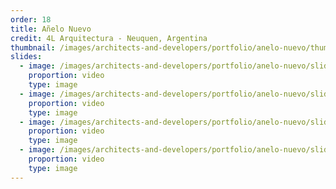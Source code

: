 ```yaml
---
order: 18
title: Añelo Nuevo
credit: 4L Arquitectura - Neuquen, Argentina
thumbnail: /images/architects-and-developers/portfolio/anelo-nuevo/thumbnail.jpg
slides:
  - image: /images/architects-and-developers/portfolio/anelo-nuevo/slide-1.jpg
    proportion: video
    type: image
  - image: /images/architects-and-developers/portfolio/anelo-nuevo/slide-2.jpg
    proportion: video
    type: image
  - image: /images/architects-and-developers/portfolio/anelo-nuevo/slide-3.jpg
    proportion: video
    type: image
  - image: /images/architects-and-developers/portfolio/anelo-nuevo/slide-4.jpg
    proportion: video
    type: image
---
```


